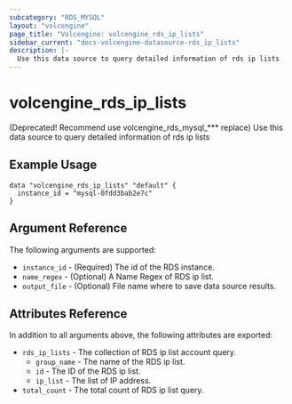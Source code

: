 ```yaml
---
subcategory: "RDS_MYSQL"
layout: "volcengine"
page_title: "Volcengine: volcengine_rds_ip_lists"
sidebar_current: "docs-volcengine-datasource-rds_ip_lists"
description: |-
  Use this data source to query detailed information of rds ip lists
---
```

# volcengine_rds_ip_lists
(Deprecated! Recommend use volcengine_rds_mysql_*** replace) Use this data source to query detailed information of rds ip lists
## Example Usage
```hcl
data "volcengine_rds_ip_lists" "default" {
  instance_id = "mysql-0fdd3bab2e7c"
}
```
## Argument Reference
The following arguments are supported:
* `instance_id` - (Required) The id of the RDS instance.
* `name_regex` - (Optional) A Name Regex of RDS ip list.
* `output_file` - (Optional) File name where to save data source results.

## Attributes Reference
In addition to all arguments above, the following attributes are exported:
* `rds_ip_lists` - The collection of RDS ip list account query.
    * `group_name` - The name of the RDS ip list.
    * `id` - The ID of the RDS ip list.
    * `ip_list` - The list of IP address.
* `total_count` - The total count of RDS ip list query.


